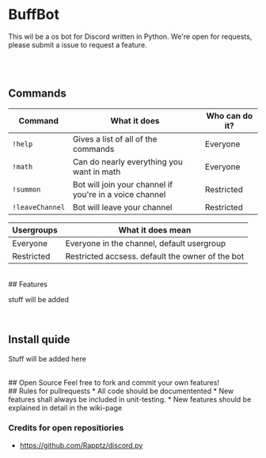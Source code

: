 # BuffBot

This wil be a os bot for Discord written in Python. We're open for requests, please submit a issue to request a feature. 

<br><br>

## Commands
Command | What it does | Who can do it?
--- | --- | ---
`!help` | Gives a list of all of the commands | Everyone
`!math` | Can do nearly everything you want in math | Everyone
`!summon` | Bot will join your channel if you're in a voice channel | Restricted
`!leaveChannel` | Bot will leave your channel | Restricted

Usergroups | What it does mean |
--- | ---
Everyone | Everyone in the channel, default usergroup
Restricted | Restricted accsess. default the owner of the bot


<br>
## Features

stuff will be added

<br>

## Install quide
Stuff will be added here

<br>
## Open Source
Feel free to fork and commit your own features! 

<br>
## Rules for pullrequests
* All code should be documentented
* New features shall always be included in unit-testing.
* New features should be explained in detail in the wiki-page

<br>

### Credits for open repositiories
- https://github.com/Rapptz/discord.py
